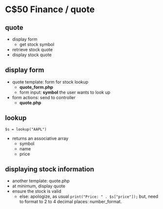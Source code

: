 # C$50 Finance / quote

## quote
- display form
  - get stock symbol
- retrieve stock quote
- display stock quote

## display form
- quote template: form for stock lookup
  - **quote_form.php**
  - form input: **symbol** the user wants to look up
- form actions: send to controller
  - **quote.php**

## lookup
```$s = lookup("AAPL")```
- returns an associative array
  - symbol
  - name
  - price

## displaying stock information
- another template: quote.php
- at minimum, display quote
- ensure the stock is valid
  - else: apologize, as usual
```print("Price: " . $s["price"]);```
but, need to format to 2 to 4 decimal places: number_format.

